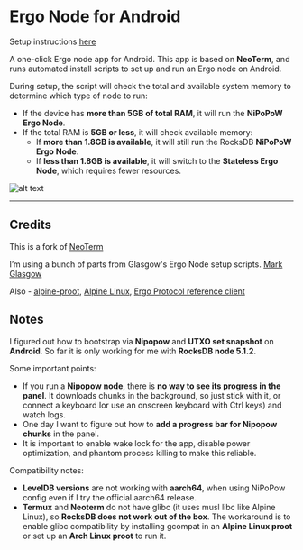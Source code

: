 # Ergo Node for Android  

Setup instructions [here](https://github.com/rustinmyeye/ErgoNodeAndroid/blob/master/SETUP_INSTRUCTIONS.md)

A one-click Ergo node app for Android. This app is based on **NeoTerm**, and runs automated install scripts to set up and run an Ergo node on Android.

During setup, the script will check the total and available system memory to determine which type of node to run:

- If the device has **more than 5GB of total RAM**, it will run the **NiPoPoW Ergo Node**.
- If the total RAM is **5GB or less**, it will check available memory:
  - If **more than 1.8GB is available**, it will still run the RocksDB **NiPoPoW Ergo Node**.
  - If **less than 1.8GB is available**, it will switch to the **Stateless Ergo Node**, which requires fewer resources.
 
    

![alt text](https://raw.githubusercontent.com/rustinmyeye/ErgoNodeAndroid/master/artwork/ic_launcher_round.png)

---

## **Credits**  

This is a fork of [NeoTerm](https://github.com/NeoTerm/NeoTerm)

I’m using a bunch of parts from Glasgow's Ergo Node setup scripts. [Mark Glasgow](https://github.com/glasgowm148/ergoscripts)

Also - [alpine-proot](https://github.com/Yonle/alpine-proot), [Alpine Linux](https://www.alpinelinux.org/), [Ergo Protocol reference client](https://github.com/ergoplatform/ergo/releases)

## **Notes**

I figured out how to bootstrap via **Nipopow** and **UTXO set snapshot** on **Android**. So far it is only working for me with **RocksDB node 5.1.2**.  

Some important points:

- If you run a **Nipopow node**, there is **no way to see its progress in the panel**. It downloads chunks in the background, so just stick with it, or connect a keyboard Ior use an onscreen keyboard with Ctrl keys) and watch logs.  
- One day I want to figure out how to **add a progress bar for Nipopow chunks** in the panel.  
- It is important to enable wake lock for the app, disable power optimization, and phantom process killing to make this reliable.

Compatibility notes:

- **LevelDB versions** are not working with **aarch64**, when using NiPoPow config even if I try the official aarch64 release.  
- **Termux** and **Neoterm** do not have glibc (it uses musl libc like Alpine Linux), so **RocksDB does not work out of the box**. The workaround is to enable glibc compatibility by installing gcompat in an **Alpine Linux proot** or set up an **Arch Linux proot** to run it.

